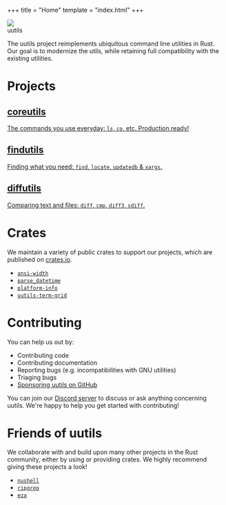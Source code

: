 +++
title = "Home"
template = "index.html"
+++

<div class="hero">
<img src="logo.svg">
<div>uutils</div>
</div>

The uutils project reimplements ubiquitous command line utilities in
Rust. Our goal is to modernize the utils, while retaining full
compatibility with the existing utilities.

# Projects

<div class="projects">
  <a class="project" href="/coreutils">
    <h2>coreutils</h2>
    <p>
      The commands you use everyday: <code>ls</code>, <code>cp</code>, etc. Production ready!
    </p>
  </a>
  <a class="project" href="/findutils">
    <h2>findutils</h2>
    <p>
      Finding what you need: <code>find</code>, <code>locate</code>, <code>updatedb</code> &amp; <code>xargs</code>.
    </p>
  </a>
  <a class="project" href="/diffutils">
    <h2>diffutils</h2>
    <p>
      Comparing text and files: <code>diff</code>, <code>cmp</code>, <code>diff3</code>, <code>sdiff</code>.
    </p>
  </a>
</div>

# Crates

We maintain a variety of public crates to support our projects,
which are published on [crates.io](https://crates.io/).

- [`ansi-width`](https://github.com/uutils/ansi-width)
- [`parse_datetime`](https://github.com/uutils/parse_datetime)
- [`platform-info`](https://github.com/uutils/platform-info)
- [`uutils-term-grid`](https://github.com/uutils/uutils-term-grid)

# Contributing

You can help us out by:

- Contributing code
- Contributing documentation
- Reporting bugs (e.g. incompatibilities with GNU utilities)
- Triaging bugs
- [Sponsoring uutils on GitHub](https://github.com/sponsors/uutils)

You can join our [Discord server](https://discord.gg/wQVJbvJ) to discuss or ask anything concerning uutils. We're happy to help you get started with contributing!

# Friends of uutils

We collaborate with and build upon many other projects in the Rust
community, either by using or providing crates. We highly recommend
giving these projects a look!

- [`nushell`](https://www.nushell.sh/)
- [`ripgrep`](https://github.com/burntsushi/ripgrep)
- [`eza`](https://github.com/eza-community/eza)
